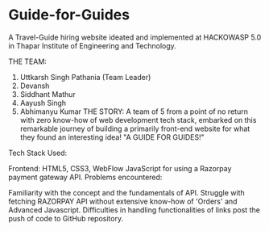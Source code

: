 # Guide-for-Guides
A Travel-Guide hiring website ideated and implemented at HACKOWASP 5.0 in Thapar Institute of Engineering and Technology.

THE TEAM:

1) Uttkarsh Singh Pathania (Team Leader)
2) Devansh
3) Siddhant Mathur
4) Aayush Singh
5) Abhimanyu Kumar
THE STORY: A team of 5 from a point of no return with zero know-how of web development tech stack, embarked on this remarkable journey of building a primarily front-end website for what they found an interesting idea! "A GUIDE FOR GUIDES!"

Tech Stack Used:

Frontend: HTML5, CSS3, WebFlow
JavaScript for using a Razorpay payment gateway API.
Problems encountered:

Familiarity with the concept and the fundamentals of API.
Struggle with fetching RAZORPAY API without extensive know-how of 'Orders' and Advanced Javascript.
Difficulties in handling functionalities of links post the push of code to GitHub repository.
